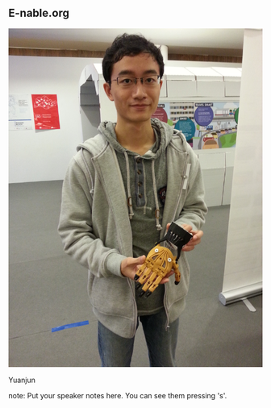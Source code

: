 ##  E-nable.org

<img src="images/enable.jpg" class="polaroid img-portrait-xsmall" alt="">

<span class="catchline-reason">Yuanjun</span>

note:
    Put your speaker notes here.
    You can see them pressing 's'.

